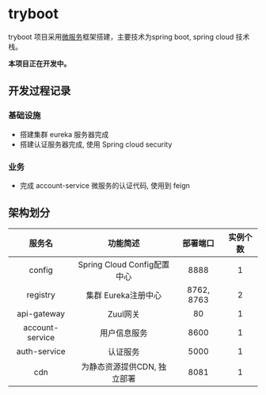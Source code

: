 # tryboot

tryboot 项目采用[微服务](https://martinfowler.com/articles/microservices.html)框架搭建，主要技术为spring boot, spring cloud 技术栈。



**本项目正在开发中。**

#### 

## 开发过程记录

### 基础设施

-  搭建集群 eureka 服务器完成
- 搭建认证服务器完成, 使用 Spring cloud security

### 业务

- 完成 account-service 微服务的认证代码, 使用到 feign



## 架构划分

|     服务名      |          功能简述           |  部署端口  | 实例个数 |
| :-------------: | :-------------------------: | :--------: | :------: |
|     config      | Spring Cloud Config配置中心 |    8888    |    1     |
|    registry     |     集群 Eureka注册中心     | 8762, 8763 |    2     |
|   api-gateway   |          Zuul网关           |     80     |    1     |
| account-service |        用户信息服务         |    8600    |    1     |
|  auth-service   |          认证服务           |    5000    |    1     |
|       cdn       | 为静态资源提供CDN, 独立部署 |    8081    |    1     |









